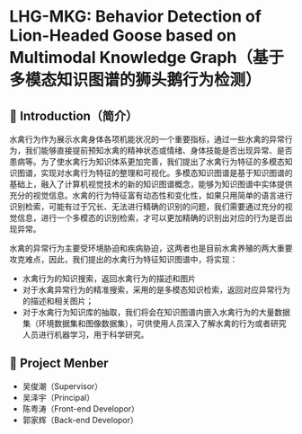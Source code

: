 # LHG-MKG: Behavior Detection of Lion-Headed Goose based on Multimodal Knowledge Graph（基于多模态知识图谱的狮头鹅行为检测）

## 🌈 Introduction（简介）

水禽行为作为展示水禽身体各项机能状况的一个重要指标，通过一些水禽的异常行为，我们能够直接提前预知水禽的精神状态或情绪、身体技能是否出现异常、是否患病等。为了使水禽行为知识体系更加完善，我们提出了水禽行为特征的多模态知识图谱，实现对水禽行为特征的整理和可视化。多模态知识图谱是基于知识图谱的基础上，融入了计算机视觉技术的新的知识图谱概念，能够为知识图谱中实体提供充分的视觉信息。水禽的行为特征富有动态性和变化性，如果只用简单的语言进行识别检索，可能有过于冗长、无法进行精确的识别的问题，我们需要通过充分的视觉信息，进行一个多模态的识别检索，才可以更加精确的识别出对应的行为是否出现异常。


水禽的异常行为主要受环境胁迫和疾病胁迫，这两者也是目前水禽养殖的两大重要攻克难点，因此，我们提出的水禽行为特征知识图谱中，将实现：
- 水禽行为的知识搜索，返回水禽行为的描述和图片  
- 对于水禽异常行为的精准搜索，采用的是多模态知识检索，返回对应异常行为的描述和相关图片；
- 对于水禽行为知识库的抽取，我们将会在知识图谱内嵌入水禽行为的大量数据集（环境数据集和图像数据集），可供使用人员深入了解水禽的行为或者研究人员进行机器学习，用于科学研究。

## 🌸 Project Menber

- 吴俊潮（Supervisor）
- 吴泽宇（Principal）
- 陈粤涛（Front-end Developor）
- 郭家辉（Back-end Developor）
